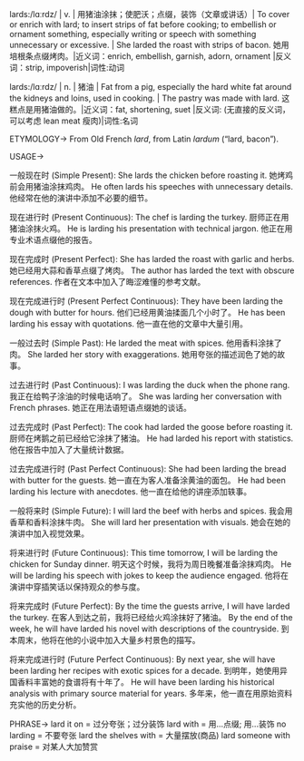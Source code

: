 lards:/lɑːrdz/
| v. |  用猪油涂抹；使肥沃；点缀，装饰（文章或讲话）| To cover or enrich with lard; to insert strips of fat before cooking; to embellish or ornament something, especially writing or speech with something unnecessary or excessive. | She larded the roast with strips of bacon. 她用培根条点缀烤肉。|近义词：enrich, embellish, garnish, adorn, ornament |反义词：strip, impoverish|词性:动词

lards:/lɑːrdz/
| n. | 猪油 | Fat from a pig, especially the hard white fat around the kidneys and loins, used in cooking. |  The pastry was made with lard.  这糕点是用猪油做的。|近义词：fat, shortening, suet |反义词: (无直接的反义词，可以考虑 lean meat 瘦肉)|词性:名词

ETYMOLOGY->
From Old French *lard*, from Latin *lardum* (“lard, bacon”).

USAGE->

一般现在时 (Simple Present):
She lards the chicken before roasting it. 她烤鸡前会用猪油涂抹鸡肉。
He often lards his speeches with unnecessary details. 他经常在他的演讲中添加不必要的细节。

现在进行时 (Present Continuous):
The chef is larding the turkey. 厨师正在用猪油涂抹火鸡。
He is larding his presentation with technical jargon. 他正在用专业术语点缀他的报告。

现在完成时 (Present Perfect):
She has larded the roast with garlic and herbs. 她已经用大蒜和香草点缀了烤肉。
The author has larded the text with obscure references. 作者在文本中加入了晦涩难懂的参考文献。

现在完成进行时 (Present Perfect Continuous):
They have been larding the dough with butter for hours. 他们已经用黄油揉面几个小时了。
He has been larding his essay with quotations. 他一直在他的文章中大量引用。


一般过去时 (Simple Past):
He larded the meat with spices. 他用香料涂抹了肉。
She larded her story with exaggerations.  她用夸张的描述润色了她的故事。

过去进行时 (Past Continuous):
I was larding the duck when the phone rang. 我正在给鸭子涂油的时候电话响了。
She was larding her conversation with French phrases. 她正在用法语短语点缀她的谈话。


过去完成时 (Past Perfect):
The cook had larded the goose before roasting it. 厨师在烤鹅之前已经给它涂抹了猪油。
He had larded his report with statistics. 他在报告中加入了大量统计数据。


过去完成进行时 (Past Perfect Continuous):
She had been larding the bread with butter for the guests. 她一直在为客人准备涂黄油的面包。
He had been larding his lecture with anecdotes. 他一直在给他的讲座添加轶事。


一般将来时 (Simple Future):
I will lard the beef with herbs and spices. 我会用香草和香料涂抹牛肉。
She will lard her presentation with visuals. 她会在她的演讲中加入视觉效果。


将来进行时 (Future Continuous):
This time tomorrow, I will be larding the chicken for Sunday dinner. 明天这个时候，我将为周日晚餐准备涂抹鸡肉。
He will be larding his speech with jokes to keep the audience engaged. 他将在演讲中穿插笑话以保持观众的参与度。


将来完成时 (Future Perfect):
By the time the guests arrive, I will have larded the turkey. 在客人到达之前，我将已经给火鸡涂抹好了猪油。
By the end of the week, he will have larded his novel with descriptions of the countryside. 到本周末，他将在他的小说中加入大量乡村景色的描写。


将来完成进行时 (Future Perfect Continuous):
By next year, she will have been larding her recipes with exotic spices for a decade. 到明年，她使用异国香料丰富她的食谱将有十年了。
He will have been larding his historical analysis with primary source material for years. 多年来，他一直在用原始资料充实他的历史分析。



PHRASE->
lard it on = 过分夸张；过分装饰
lard with =  用...点缀; 用...装饰
no larding = 不要夸张
lard the shelves with =  大量摆放(商品)
lard someone with praise = 对某人大加赞赏
